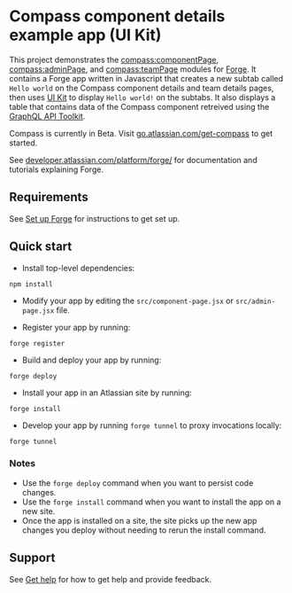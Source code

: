 # Compass component details example app (UI Kit)

This project demonstrates the [compass:componentPage](https://developer.atlassian.com/platform/forge/manifest-reference/modules/compass-component-page/), [compass:adminPage](https://developer.atlassian.com/platform/forge/manifest-reference/modules/compass-admin-page/), and [compass:teamPage](https://developer.atlassian.com/platform/forge/manifest-reference/modules/compass-team-page/) modules for [Forge](https://developer.atlassian.com/platform/forge/). It contains a Forge app written in Javascript that creates a new subtab called `Hello world` on the Compass component details and team details pages, then uses [UI Kit](https://developer.atlassian.com/platform/forge/ui-kit/) to display `Hello world!` on the subtabs. It also displays a table that contains data of the Compass component retreived using the [GraphQL API Toolkit](https://developer.atlassian.com/cloud/compass/integrations/graphql-api-toolkit/).

Compass is currently in Beta. Visit [go.atlassian.com/get-compass](https://go.atlassian.com/get-compass) to get started.

See [developer.atlassian.com/platform/forge/](https://developer.atlassian.com/platform/forge) for documentation and tutorials explaining Forge.

## Requirements

See [Set up Forge](https://developer.atlassian.com/platform/forge/set-up-forge/) for instructions to get set up.

## Quick start

- Install top-level dependencies:
```
npm install
```

- Modify your app by editing the `src/component-page.jsx` or `src/admin-page.jsx` file.

- Register your app by running:
```
forge register
```

- Build and deploy your app by running:
```
forge deploy
```

- Install your app in an Atlassian site by running:
```
forge install
```

- Develop your app by running `forge tunnel` to proxy invocations locally:
```
forge tunnel
```

### Notes
- Use the `forge deploy` command when you want to persist code changes.
- Use the `forge install` command when you want to install the app on a new site.
- Once the app is installed on a site, the site picks up the new app changes you deploy without needing to rerun the install command.

## Support

See [Get help](https://developer.atlassian.com/platform/forge/get-help/) for how to get help and provide feedback.
